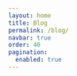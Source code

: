 ```yaml
---
layout: home
title: Blog
permalink: /blog/
navbar: true
order: 40
pagination:
  enabled: true
---
```

